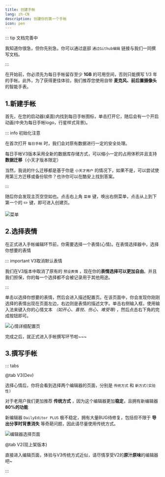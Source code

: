 ```yaml
---
title: 创建手帐
lang: zh-CN
description: 创建你的第一个手帐
icon: pen
---
```


::: tip 文档完善中

我知道你很急，但你先别急。你可以通过底部 `通过Github编辑` 链接与我们一同撰写文档。

:::

在开始前，你必须先为每日手帐留存至少 **1GB** 的可用空间，否则只能撰写 1/3 年的手帐。此外，为了获得更佳体验，我们推荐您使用自带 **麦克风、前后置摄像头** 的智能手表。

## 1.新建手帐

首先，在您的启动器(桌面)内找到每日手帐图标，单击打开它，随后会有一个开启动画(中央为每日手帐logo，行星样式背景)。

::: info 初始化注意

在首次打开 `每日手帐` 时，我们会对原有数据进行一定的安全处理。

每日手帐V3版本采用全新的数据库存储方式，可以缩小一定的占用体积并且支持**数据迁移**（小天才版本限定）

当然，我说的什么迁移都是基于你是 `小天才用户` 的情况下，如果不是，可以尝试使用第三方迁移或备份软件？也许你可以在酷安上找到答案。

:::

随后你会发现主页空空如也。点击右上角 `菜单` 键，唤出右侧菜单，点击从上到下第一个的 ✏️ 键，即可进入创建页。

![菜单](https://shanghai.static.nextsay.cn/2024/05/03/66344667494a9.png)

## 2.选择表情

在正式进入手帐编辑环节前，你需要选择一个表情(心情)。在表情选择器中，选择你想要的表情

::: important V3取消默认表情

我们在V3版本中取消了原有的 `预设表情` ，现在你的**表情选择可以更加自由**。并且我们担保，你的每一个选择都不会被记录用于其他用途。

:::

单击以选择你想要的表情，然后会进入描述配置页。在该页面中，你会发现你刚刚选择的表情出现在页面左边，右边则是表情的描述文字。单击右侧输入框，使用输入法来键入你的心情文本 *（如开心、喜悦、伤心、难受等)* ，然后点击右下角的完成按钮即可。

![心情详细配置页](https://shanghai.static.nextsay.cn/2024/05/03/66344825eaa22.png)

完成之后，就正式进入手帐撰写环节啦~~~

## 3.撰写手帐

::: tabs

@tab V3(Dev)

选择心情后，你将会看到选择两个编辑器的页面，分别是 `传统方式` 和 `新方式(实验性)`

对于老用户我们更加推荐 **传统方式** ，因为这个编辑器更加**稳定**，且拥有新编辑器**80%的功能**

新编辑器 `DailyEditor PLUS` 极不稳定，拥有大量BUG待修复，包括但不限于 **导出分享时背景消失** 等奇葩问题，因此请尽量使用传统方式。

![编辑器选择页面](https://shanghai.static.nextsay.cn/2024/05/03/66344826256ef.png)

@tab V2(现上架版本)

直接进入编辑页面，体验与V3传统方式近似，请尽情享受V2的**原汁原味**的编辑器吧~

:::
